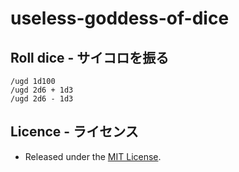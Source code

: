 # useless-goddess-of-dice


## Roll dice - サイコロを振る

```
/ugd 1d100
/ugd 2d6 + 1d3
/ugd 2d6 - 1d3
```


## Licence - ライセンス
- Released under the [MIT License](https://opensource.org/licenses/MIT).
